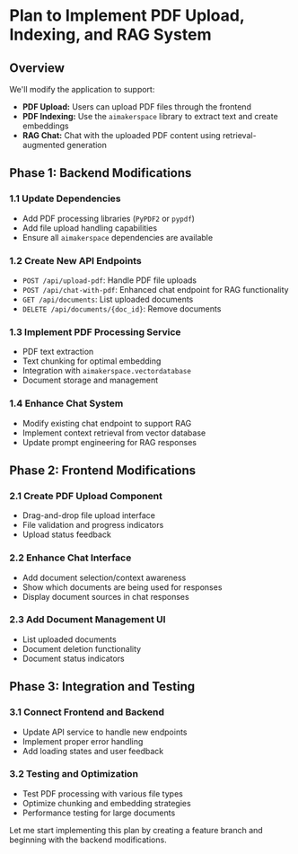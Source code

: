 # Plan to Implement PDF Upload, Indexing, and RAG System

## Overview

We'll modify the application to support:

- **PDF Upload:** Users can upload PDF files through the frontend  
- **PDF Indexing:** Use the `aimakerspace` library to extract text and create embeddings  
- **RAG Chat:** Chat with the uploaded PDF content using retrieval-augmented generation

## Phase 1: Backend Modifications

### 1.1 Update Dependencies

- Add PDF processing libraries (`PyPDF2` or `pypdf`)
- Add file upload handling capabilities
- Ensure all `aimakerspace` dependencies are available

### 1.2 Create New API Endpoints

- `POST /api/upload-pdf`: Handle PDF file uploads
- `POST /api/chat-with-pdf`: Enhanced chat endpoint for RAG functionality
- `GET /api/documents`: List uploaded documents
- `DELETE /api/documents/{doc_id}`: Remove documents

### 1.3 Implement PDF Processing Service

- PDF text extraction
- Text chunking for optimal embedding
- Integration with `aimakerspace.vectordatabase`
- Document storage and management

### 1.4 Enhance Chat System

- Modify existing chat endpoint to support RAG
- Implement context retrieval from vector database
- Update prompt engineering for RAG responses

## Phase 2: Frontend Modifications

### 2.1 Create PDF Upload Component

- Drag-and-drop file upload interface
- File validation and progress indicators
- Upload status feedback

### 2.2 Enhance Chat Interface

- Add document selection/context awareness
- Show which documents are being used for responses
- Display document sources in chat responses

### 2.3 Add Document Management UI

- List uploaded documents
- Document deletion functionality
- Document status indicators

## Phase 3: Integration and Testing

### 3.1 Connect Frontend and Backend

- Update API service to handle new endpoints
- Implement proper error handling
- Add loading states and user feedback

### 3.2 Testing and Optimization

- Test PDF processing with various file types
- Optimize chunking and embedding strategies
- Performance testing for large documents

Let me start implementing this plan by creating a feature branch and beginning with the backend modifications.